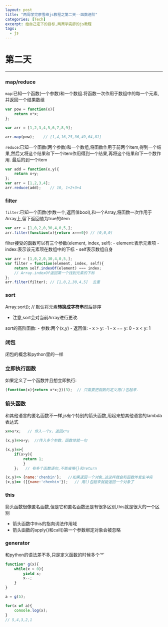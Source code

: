 ```yaml
---
layout: post
title: "两周学完廖雪峰js教程之第二天--函数进阶"
categories: [Tech]
excerpt: 给自己定下的目标,两周学完廖的js教程
tags:
  - js
---
```



# 第二天

-------


### map/reduce

`map`:已知一个函数(一个参数)和一个数组.将函数一次作用于数组中的每一个元素,并返回一个结果数组

```js
var pow = function(x){
    return x*x;
};

var arr = [1,2,3,4,5,6,7,8,9];

arr.map(pow);    // [1,4,16,25,36,49,64,81]
```

`reduce`:已知一个函数(两个参数)和一个数组,将函数作用于前两个item,得到一个结果,然后又将这个结果和下一个item作用得到一个结果,再将这个结果和下一个数作用. 最后的到一个item

```js
var add = function(x,y){
    return x+y;
};
var arr = [1,2,3,4];
arr.reduce(add);    // 10, 1+2+3+4
```


### filter

`filter`:已知一个函数(参数一个,返回值bool),和一个Array,将函数一次作用于Array上,留下返回值为true的item

```js
var arr = [1,0,2,0,30,4,0,5,];
arr.filter(function(x){return x===0}) // [0,0,0]
```

filter接受的函数可以有三个参数(element, index, self):
    - element:表示元素项
    - index:表示该元素项在数组中的下标
    - self表示数组自身

```js
var arr = [1,0,2,0,30,4,0,5,];
var filter = function(element, index, self){
    return self.indexOf(element) === index;
    // Array.indexOf返回第一个找到元素的下标
};
arr.filter(filter); // [1,0,2,30,4,5]  去重
```



### sort

Array.sort(); // 默认将元素**转换成字符串**然后排序

- 注意,sort会对当前Array进行更改.

sort的高阶函数:
    - 参数:两个(x,y)
    - 返回值:
        - x > y: -1
        - x == y: 0
        - x < y: 1


### 闭包

闭包的概念和python里的一样

### 立即执行函数

如果定义了一个函数并且想立即执行:

```js
(function(x){return x*x;})(3);  // 只需要把函数的定义用()包起来.
```


### 箭头函数

和其他语言的匿名函数不一样,js有个特别的箭头函数,用起来想其他语言的lambda表达式

```js
x=>x*x;   // 传入一个x，返回x*x

(x,y)=>x+y;  //传入多个参数，函数体就一句

(x,y)=>{
    if(x>y){
        return 1;
        }
    };   // 有多个函数语句,不能省略{}和return

(x,y)=> {name:'chenbin'};   //如果返回一个对象,这这样就会和函数体发生冲突
(x,y)=> ([{name:'chenbin'});   // 用()包起来就能返回一个对象了
```


### this

箭头函数很像匿名函数,但是它和匿名函数还是有很多区别,this就是很大的一个区别

- 箭头函数中this的指向词法作用域
- 箭头函数的apply()和call()第一个参数绑定对象会被忽略


### generator
和python的语法差不多,只是定义函数的时候多个'\*'

```js
function* g(x){
    while(x > 0){
        yield x;
        x--;
    }
}

a = g(5);

for(x of a){
    console.log(x);
}
// 5,4,3,2,1
```
